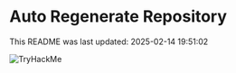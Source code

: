 # Auto Regenerate Repository

This README was last updated: 2025-02-14 19:51:02

 ![TryHackMe](https://tryhackme.com/badge/533634)